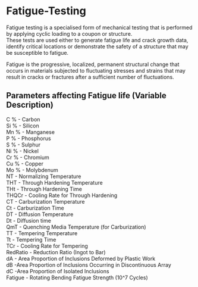 # Fatigue-Testing

Fatigue testing is a specialised form of mechanical testing that is performed by applying cyclic loading to a coupon or structure.           
These tests are used either to generate fatigue life and crack growth data, identify critical locations or demonstrate the safety of a structure that may be susceptible to fatigue.

Fatigue is the progressive, localized, permanent structural change that occurs in materials subjected to fluctuating stresses and strains that may result in cracks or fractures after a sufficient number of fluctuations.

## Parameters affecting Fatigue life (Variable Description)
C % - Carbon                 
Si % - Silicon           
Mn % - Manganese                       
P % - Phosphorus                     
S % - Sulphur                 
Ni % - Nickel                 
Cr % - Chromium             
Cu % - Copper               
Mo % - Molybdenum                
NT - Normalizing Temperature             
THT - Through Hardening Temperature          
THt - Through Hardening Time                        
THQCr - Cooling Rate for Through Hardening                  
CT - Carburization Temperature                    
Ct - Carburization Time                  
DT - Diffusion Temperature                     
Dt - Diffusion time                                            
QmT - Quenching Media Temperature (for Carburization)                  
TT - Tempering Temperature                   
Tt - Tempering Time                       
TCr - Cooling Rate for Tempering                 
RedRatio - Reduction Ratio (Ingot to Bar)                             
dA - Area Proportion of Inclusions Deformed by Plastic Work                  
dB -Area Proportion of Inclusions Occurring in Discontinuous Array                 
dC -Area Proportion of Isolated Inclusions                
Fatigue - Rotating Bending Fatigue Strength (10^7 Cycles)                

